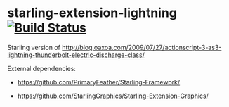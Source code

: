 starling-extension-lightning [![Build Status](https://travis-ci.org/vpmedia/starling-extension-lightning.svg)](https://travis-ci.org/vpmedia/starling-extension-lightning)
============================

Starling version of http://blog.oaxoa.com/2009/07/27/actionscript-3-as3-lightning-thunderbolt-electric-discharge-class/

External dependencies:

* https://github.com/PrimaryFeather/Starling-Framework/

* https://github.com/StarlingGraphics/Starling-Extension-Graphics/